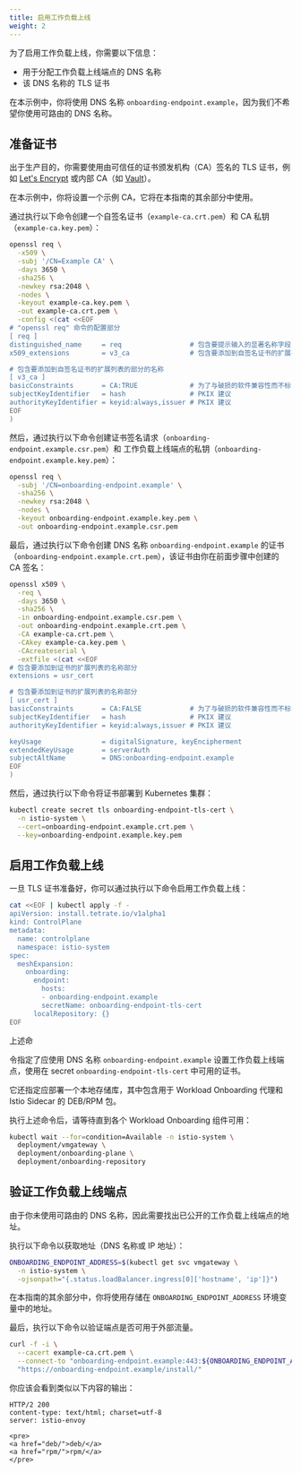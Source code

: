 ```yaml
---
title: 启用工作负载上线
weight: 2
---
```


为了启用工作负载上线，你需要以下信息：

* 用于分配工作负载上线端点的 DNS 名称
* 该 DNS 名称的 TLS 证书

在本示例中，你将使用 DNS 名称 `onboarding-endpoint.example`，因为我们不希望你使用可路由的 DNS 名称。

## 准备证书

出于生产目的，你需要使用由可信任的证书颁发机构（CA）签名的 TLS 证书，例如 [Let's Encrypt](https://letsencrypt.org/) 或内部 CA（如 [Vault](https://www.vaultproject.io/)）。

在本示例中，你将设置一个示例 CA，它将在本指南的其余部分中使用。

通过执行以下命令创建一个自签名证书（`example-ca.crt.pem`）和
CA 私钥（`example-ca.key.pem`）：

```bash
openssl req \
  -x509 \
  -subj '/CN=Example CA' \
  -days 3650 \
  -sha256 \
  -newkey rsa:2048 \
  -nodes \
  -keyout example-ca.key.pem \
  -out example-ca.crt.pem \
  -config <(cat <<EOF
# "openssl req" 命令的配置部分
[ req ]
distinguished_name     = req                 # 包含要提示输入的显著名称字段的部分的名称
x509_extensions        = v3_ca               # 包含要添加到自签名证书的扩展列表的部分的名称

# 包含要添加到自签名证书的扩展列表的部分的名称
[ v3_ca ]
basicConstraints       = CA:TRUE             # 为了与破损的软件兼容性而不标记为关键
subjectKeyIdentifier   = hash                # PKIX 建议
authorityKeyIdentifier = keyid:always,issuer # PKIX 建议
EOF
)
```

然后，通过执行以下命令创建证书签名请求（`onboarding-endpoint.example.csr.pem`）和
工作负载上线端点的私钥（`onboarding-endpoint.example.key.pem`）：

```bash
openssl req \
  -subj '/CN=onboarding-endpoint.example' \
  -sha256 \
  -newkey rsa:2048 \
  -nodes \
  -keyout onboarding-endpoint.example.key.pem \
  -out onboarding-endpoint.example.csr.pem
```

最后，通过执行以下命令创建 DNS 名称 `onboarding-endpoint.example` 的证书
（`onboarding-endpoint.example.crt.pem`），该证书由你在前面步骤中创建的 CA 签名：

```bash
openssl x509 \
  -req \
  -days 3650 \
  -sha256 \
  -in onboarding-endpoint.example.csr.pem \
  -out onboarding-endpoint.example.crt.pem \
  -CA example-ca.crt.pem \
  -CAkey example-ca.key.pem \
  -CAcreateserial \
  -extfile <(cat <<EOF
# 包含要添加到证书的扩展列表的名称部分
extensions = usr_cert

# 包含要添加到证书的扩展列表的名称部分
[ usr_cert ]
basicConstraints       = CA:FALSE            # 为了与破损的软件兼容性而不标记为关键
subjectKeyIdentifier   = hash                # PKIX 建议
authorityKeyIdentifier = keyid:always,issuer # PKIX 建议

keyUsage               = digitalSignature, keyEncipherment
extendedKeyUsage       = serverAuth
subjectAltName         = DNS:onboarding-endpoint.example
EOF
)
```

然后，通过执行以下命令将证书部署到 Kubernetes 集群：

```bash
kubectl create secret tls onboarding-endpoint-tls-cert \
  -n istio-system \
  --cert=onboarding-endpoint.example.crt.pem \
  --key=onboarding-endpoint.example.key.pem
```

## 启用工作负载上线

一旦 TLS 证书准备好，你可以通过执行以下命令启用工作负载上线：

```bash
cat <<EOF | kubectl apply -f -
apiVersion: install.tetrate.io/v1alpha1
kind: ControlPlane
metadata:
  name: controlplane
  namespace: istio-system
spec:
  meshExpansion:
    onboarding:
      endpoint:
        hosts:
        - onboarding-endpoint.example
        secretName: onboarding-endpoint-tls-cert
      localRepository: {}
EOF
```

上述命

令指定了应使用 DNS 名称 `onboarding-endpoint.example` 设置工作负载上线端点，使用在 secret `onboarding-endpoint-tls-cert` 中可用的证书。

它还指定应部署一个本地存储库，其中包含用于 Workload Onboarding 代理和 Istio Sidecar 的 DEB/RPM 包。

执行上述命令后，请等待直到各个 Workload Onboarding 组件可用：

```bash
kubectl wait --for=condition=Available -n istio-system \
  deployment/vmgateway \
  deployment/onboarding-plane \
  deployment/onboarding-repository
```

## 验证工作负载上线端点

由于你未使用可路由的 DNS 名称，因此需要找出已公开的工作负载上线端点的地址。

执行以下命令以获取地址（DNS 名称或 IP 地址）：

```bash
ONBOARDING_ENDPOINT_ADDRESS=$(kubectl get svc vmgateway \
  -n istio-system \
  -ojsonpath="{.status.loadBalancer.ingress[0]['hostname', 'ip']}")
```

在本指南的其余部分中，你将使用存储在 `ONBOARDING_ENDPOINT_ADDRESS` 环境变量中的地址。

最后，执行以下命令以验证端点是否可用于外部流量。

```bash
curl -f -i \
  --cacert example-ca.crt.pem \
  --connect-to "onboarding-endpoint.example:443:${ONBOARDING_ENDPOINT_ADDRESS}:443" \
  "https://onboarding-endpoint.example/install/"
```

你应该会看到类似以下内容的输出：

```text
HTTP/2 200
content-type: text/html; charset=utf-8
server: istio-envoy

<pre>
<a href="deb/">deb/</a>
<a href="rpm/">rpm/</a>
</pre>
```